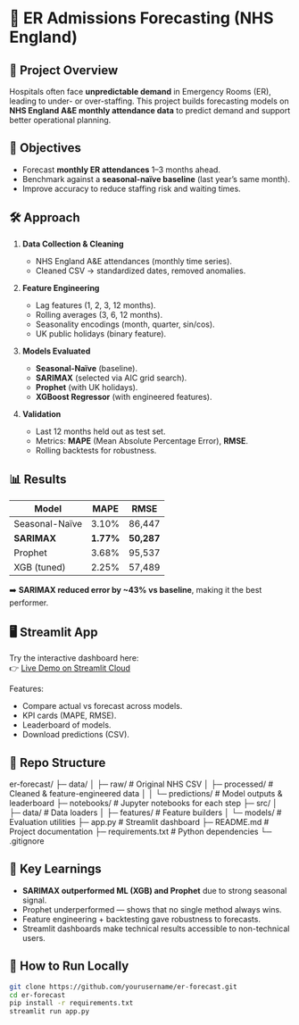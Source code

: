 # 🏥 ER Admissions Forecasting (NHS England)

## 📌 Project Overview  
Hospitals often face **unpredictable demand** in Emergency Rooms (ER), leading to under- or over-staffing. This project builds forecasting models on **NHS England A&E monthly attendance data** to predict demand and support better operational planning.  

## 🎯 Objectives  
- Forecast **monthly ER attendances** 1–3 months ahead.  
- Benchmark against a **seasonal-naïve baseline** (last year’s same month).  
- Improve accuracy to reduce staffing risk and waiting times.  

## 🛠️ Approach  
1. **Data Collection & Cleaning**  
   - NHS England A&E attendances (monthly time series).  
   - Cleaned CSV → standardized dates, removed anomalies.  

2. **Feature Engineering**  
   - Lag features (1, 2, 3, 12 months).  
   - Rolling averages (3, 6, 12 months).  
   - Seasonality encodings (month, quarter, sin/cos).  
   - UK public holidays (binary feature).  

3. **Models Evaluated**  
   - **Seasonal-Naïve** (baseline).  
   - **SARIMAX** (selected via AIC grid search).  
   - **Prophet** (with UK holidays).  
   - **XGBoost Regressor** (with engineered features).  

4. **Validation**  
   - Last 12 months held out as test set.  
   - Metrics: **MAPE** (Mean Absolute Percentage Error), **RMSE**.  
   - Rolling backtests for robustness.  

## 📊 Results  

| Model           | MAPE   | RMSE    |
|-----------------|--------|---------|
| Seasonal-Naïve  | 3.10%  | 86,447  |
| **SARIMAX**     | **1.77%** | **50,287** |
| Prophet         | 3.68%  | 95,537  |
| XGB (tuned)     | 2.25%  | 57,489  |

➡️ **SARIMAX reduced error by ~43% vs baseline**, making it the best performer.  

## 🖥️ Streamlit App  
Try the interactive dashboard here:  
👉 [Live Demo on Streamlit Cloud](https://your-streamlit-link-here)  

Features:  
- Compare actual vs forecast across models.  
- KPI cards (MAPE, RMSE).  
- Leaderboard of models.  
- Download predictions (CSV).  

## 📂 Repo Structure  

er-forecast/
├─ data/
│ ├─ raw/ # Original NHS CSV
│ ├─ processed/ # Cleaned & feature-engineered data
│ │ └─ predictions/ # Model outputs & leaderboard
├─ notebooks/ # Jupyter notebooks for each step
├─ src/
│ ├─ data/ # Data loaders
│ ├─ features/ # Feature builders
│ └─ models/ # Evaluation utilities
├─ app.py # Streamlit dashboard
├─ README.md # Project documentation
├─ requirements.txt # Python dependencies
└─ .gitignore

## 📌 Key Learnings  
- **SARIMAX outperformed ML (XGB) and Prophet** due to strong seasonal signal.  
- Prophet underperformed — shows that no single method always wins.  
- Feature engineering + backtesting gave robustness to forecasts.  
- Streamlit dashboards make technical results accessible to non-technical users.  

## 🚀 How to Run Locally  

```bash
git clone https://github.com/yourusername/er-forecast.git
cd er-forecast
pip install -r requirements.txt
streamlit run app.py